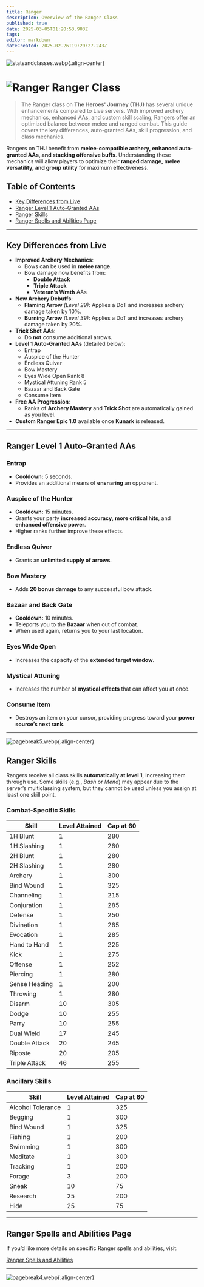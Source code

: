 ```yaml
---
title: Ranger
description: Overview of the Ranger Class
published: true
date: 2025-03-05T01:20:53.903Z
tags: 
editor: markdown
dateCreated: 2025-02-26T19:29:27.243Z
---
```


![statsandclasses.webp](/classes-and-abilities/statsandclasses.webp){.align-center}

# ![Ranger](/ranger.gif) Ranger Class 

> The Ranger class on **The Heroes' Journey (THJ)** has several unique enhancements compared to Live servers. With improved archery mechanics, enhanced AAs, and custom skill scaling, Rangers offer an optimized balance between melee and ranged combat. This guide covers the key differences, auto-granted AAs, skill progression, and class mechanics.

Rangers on THJ benefit from **melee-compatible archery, enhanced auto-granted AAs, and stacking offensive buffs**. Understanding these mechanics will allow players to optimize their **ranged damage, melee versatility, and group utility** for maximum effectiveness.

## Table of Contents

- [Key Differences from Live](#key-differences-from-live)
- [Ranger Level 1 Auto-Granted AAs](#ranger-level-1-auto-granted-aas)
- [Ranger Skills](#ranger-skills)
- [Ranger Spells and Abilities Page](#ranger-spells-and-abilities-page)

---

## Key Differences from Live

- **Improved Archery Mechanics**:
  - Bows can be used in **melee range**.  
  - Bow damage now benefits from:
    - **Double Attack**  
    - **Triple Attack**  
    - **Veteran’s Wrath** AAs
- **New Archery Debuffs**:
  - **Flaming Arrow** *(Level 29)*: Applies a DoT and increases archery damage taken by 10%.  
  - **Burning Arrow** *(Level 39)*: Applies a DoT and increases archery damage taken by 20%.
- **Trick Shot AAs**:
  - Do **not** consume additional arrows.
- **Level 1 Auto-Granted AAs** (detailed below):
  - Entrap  
  - Auspice of the Hunter  
  - Endless Quiver  
  - Bow Mastery  
  - Eyes Wide Open Rank 8  
  - Mystical Attuning Rank 5  
  - Bazaar and Back Gate  
  - Consume Item
- **Free AA Progression**:
  - Ranks of **Archery Mastery** and **Trick Shot** are automatically gained as you level.
- **Custom Ranger Epic 1.0** available once **Kunark** is released.

---

## Ranger Level 1 Auto-Granted AAs

### Entrap

- **Cooldown:** 5 seconds.  
- Provides an additional means of **ensnaring** an opponent.

### Auspice of the Hunter

- **Cooldown:** 15 minutes.  
- Grants your party **increased accuracy**, **more critical hits**, and **enhanced offensive power**.  
- Higher ranks further improve these effects.

### Endless Quiver

- Grants an **unlimited supply of arrows**.

### Bow Mastery

- Adds **20 bonus damage** to any successful bow attack.

### Bazaar and Back Gate

- **Cooldown:** 10 minutes.  
- Teleports you to the **Bazaar** when out of combat.  
- When used again, returns you to your last location.

### Eyes Wide Open

- Increases the capacity of the **extended target window**.

### Mystical Attuning

- Increases the number of **mystical effects** that can affect you at once.

### Consume Item

- Destroys an item on your cursor, providing progress toward your **power source’s next rank**.

---

![pagebreak5.webp](/pagebreak5.webp){.align-center}

## Ranger Skills

Rangers receive all class skills **automatically at level 1**, increasing them through use. Some skills (e.g., *Bash* or *Mend*) may appear due to the server’s multiclassing system, but they cannot be used unless you assign at least one skill point.

### Combat-Specific Skills

| Skill        | Level Attained | Cap at 60 |
|--------------|----------------|-----------|
| 1H Blunt     | 1              | 280       |
| 1H Slashing  | 1              | 280       |
| 2H Blunt     | 1              | 280       |
| 2H Slashing  | 1              | 280       |
| Archery      | 1              | 300       |
| Bind Wound   | 1              | 325       |
| Channeling   | 1              | 215       |
| Conjuration  | 1              | 285       |
| Defense      | 1              | 250       |
| Divination   | 1              | 285       |
| Evocation    | 1              | 285       |
| Hand to Hand | 1              | 225       |
| Kick         | 1              | 275       |
| Offense      | 1              | 252       |
| Piercing     | 1              | 280       |
| Sense Heading| 1              | 200       |
| Throwing     | 1              | 280       |
| Disarm       | 10             | 305       |
| Dodge        | 10             | 255       |
| Parry        | 10             | 255       |
| Dual Wield   | 17             | 245       |
| Double Attack| 20             | 245       |
| Riposte      | 20             | 205       |
| Triple Attack| 46             | 255       |

### Ancillary Skills

| Skill            | Level Attained | Cap at 60 |
|------------------|----------------|-----------|
| Alcohol Tolerance| 1              | 325       |
| Begging          | 1              | 300       |
| Bind Wound       | 1              | 325       |
| Fishing          | 1              | 200       |
| Swimming         | 1              | 300       |
| Meditate         | 1              | 300       |
| Tracking         | 1              | 200       |
| Forage           | 3              | 200       |
| Sneak            | 10             | 75        |
| Research         | 25             | 200       |
| Hide             | 25             | 75        |

---



## Ranger Spells and Abilities Page

If you’d like more details on specific Ranger spells and abilities, visit:

[Ranger Spells and Abilities](/classes-and-abilities/spells-and-abilities/rng)

---

![pagebreak4.webp](/pagebreak4.webp){.align-center}